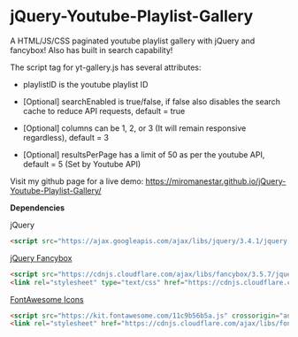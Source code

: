 # jQuery-Youtube-Playlist-Gallery
A HTML/JS/CSS paginated youtube playlist gallery with jQuery and fancybox! Also has built in search capability!

The script tag for yt-gallery.js has several attributes:

 - playlistID is the youtube playlist ID

 - [Optional] searchEnabled is true/false, if false also disables the search cache to reduce API requests, default = true
  
 - [Optional] columns can be 1, 2, or 3 (It will remain responsive regardless), default = 3
 
 - [Optional] resultsPerPage has a limit of 50 as per the youtube API, default = 5 (Set by Youtube API)
  

Visit my github page for a live demo: https://miromanestar.github.io/jQuery-Youtube-Playlist-Gallery/

**Dependencies**

jQuery
```html
<script src="https://ajax.googleapis.com/ajax/libs/jquery/3.4.1/jquery.min.js"></script>
```
<a href="https://fancyapps.com/fancybox/3/">jQuery Fancybox</a>
```html
<script src="https://cdnjs.cloudflare.com/ajax/libs/fancybox/3.5.7/jquery.fancybox.js"></script>
<link rel="stylesheet" type="text/css" href="https://cdnjs.cloudflare.com/ajax/libs/fancybox/3.5.7/jquery.fancybox.css">
```
<a href="https://fontawesome.com/">FontAwesome Icons</a>
```html
<script src="https://kit.fontawesome.com/11c9b56b5a.js" crossorigin="anonymous"></script>
<link rel="stylesheet" href="https://cdnjs.cloudflare.com/ajax/libs/font-awesome/4.7.0/css/font-awesome.min.css">
```
